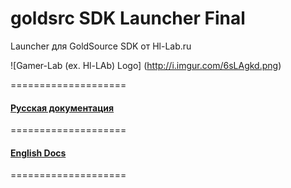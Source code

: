  
goldsrc SDK Launcher Final
====================

Launcher для GoldSource SDK от Hl-Lab.ru

![Gamer-Lab (ex. Hl-LAb) Logo] (http://i.imgur.com/6sLAgkd.png)

====================
#### [Русская документация](https://github.com/EpicMorg/Gamer-Lab_SDK_Launcher/wiki/%D0%A0%D1%83%D1%81%D1%81%D0%BA%D0%B0%D1%8F-%D0%B4%D0%BE%D0%BA%D1%83%D0%BC%D0%B5%D0%BD%D1%82%D0%B0%D1%86%D0%B8%D1%8F)

====================

#### [English Docs](https://github.com/EpicMorg/Gamer-Lab_SDK_Launcher/wiki/English-docs)

====================
 

 
